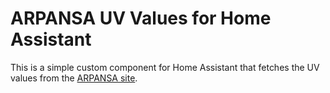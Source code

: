 # ARPANSA UV Values for Home Assistant

This is a simple custom component for Home Assistant that fetches the UV values from the [ARPANSA site](https://www.arpansa.gov.au/our-services/monitoring/ultraviolet-radiation-monitoring/ultraviolet-radation-data-information). 

